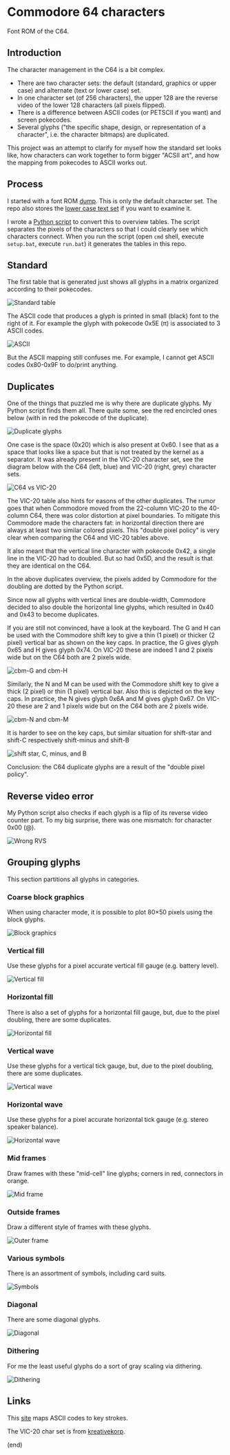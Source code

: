 # Commodore 64 characters

Font ROM of the C64.


## Introduction

The character management in the C64 is a bit complex.

- There are two character sets: the default (standard, graphics or upper case) and alternate (text or lower case) set.
- In one character set (of 256 characters), the upper 128 are the reverse video of the lower 128 characters (all pixels flipped).
- There is a difference between ASCII codes (or PETSCII if you want) and screen pokecodes.
- Several glyphs ("the specific shape, design, or representation of a character", i.e. the character bitmaps) are duplicated.

This project was an attempt to clarify for myself how the standard set looks like,
how characters can work together to form bigger "ACSII art",
and how the mapping from pokecodes to ASCII works out.


## Process

I started with a font ROM [dump](c64fontromhi.pbm).
This is only the default character set.
The repo also stores the [lower case text set](c64fontromhilo.pbm) if you want to examine it.

I wrote a [Python script](app.py) to convert this to overview tables.
The script separates the pixels of the characters so that I could clearly see which characters connect.
When you run the script (open `cmd` shell, execute `setup.bat`, execute `run.bat`) it generates the tables
in this repo.


## Standard

The first table that is generated just shows all glyphs in a matrix organized according to their pokecodes.

![Standard table](c64fontromhi-1plain.png)

The ASCII code that produces a glyph is printed in small (black) font to the right of it.
For example the glyph with pokecode 0x5E (π) is associated to 3 ASCII codes.

![ASCII](ascii.png)

But the ASCII mapping still confuses me. 
For example, I cannot get ASCII codes 0x80-0x9F to do/print anything.


## Duplicates

One of the things that puzzled me is why there are duplicate glyphs.
My Python script finds them all.
There quite some, see the red encircled ones below (with in red the pokecode of the duplicate).

![Duplicate glyphs](c64fontromhi-2dups.png)

One case is the space (0x20) which is also present at 0x60.
I see that as a space that looks like a space but that is not treated by the kernel
as a separator. It was already present in the VIC-20 character set, see
the diagram below with the C64 (left, blue) and VIC-20 (right, grey) character sets.

![C64 vs VIC-20](c64-vs-vic20.png)

The VIC-20 table also hints for easons of the other duplicates.
The rumor goes that when Commodore moved from the 22-column VIC-20 to
the 40-column C64, there was color distortion at pixel boundaries.
To mitigate this Commodore made the characters fat: in horizontal
direction there are always at least two similar colored pixels.
This "double pixel policy" is very clear when comparing the C64 and VIC-20 tables above. 

It also meant that the vertical line character with pokecode 0x42,
a single line in the VIC-20 had to doubled. But so had 0x5D, and 
the result is that they are identical on the C64.

In the above duplicates overview, the pixels added by Commodore 
for the doubling are dotted by the Python script.

Since now all glyphs with vertical lines are double-width, Commodore decided to also 
double the horizontal line glyphs, which resulted in 0x40 and 0x43 to become duplicates.

If you are still not convinced, have a look at the keyboard.
The G and H can be used with the Commodore shift key to give a thin (1 pixel) or thicker (2 pixel)
vertical bar as shown on the key caps. In practice, the G gives glyph 0x65 and H gives glyph 0x74.
On VIC-20 these are indeed 1 and 2 pixels wide but on the C64 both are 2 pixels wide.

![cbm-G and cbm-H](cbm-G-H.jpg)

Similarly, the N and M can be used with the Commodore shift key to give a thick (2 pixel) or thin (1 pixel)
vertical bar. Also this is depicted on the key caps. 
In practice, the N gives glyph 0x6A and M gives glyph 0x67.
On VIC-20 these are 2 and 1 pixels wide but on the C64 both are 2 pixels wide.

![cbm-N and cbm-M](cbm-N-M.jpg)

It is harder to see on the key caps, but similar situation for shift-star and shift-C
respectively shift-minus and shift-B

![shift star, C, minus, and B](shift_star_C_min_B.jpg)

Conclusion: the C64 duplicate glyphs are a result of the "double pixel policy".


## Reverse video error

My Python script also checks if each glyph is a flip of its reverse video counter part.
To my big surprise, there was one mismatch: for character 0x00 (@).

![Wrong RVS](c64fontromhi-3wrongrvs.png)


## Grouping glyphs

This section partitions all glyphs in categories.


### Coarse block graphics

When using character mode, it is possible to plot 80×50 pixels using the block glyphs.

![Block graphics](c64fontromhi-4blocks.png)


### Vertical fill

Use these glyphs for a pixel accurate vertical fill gauge (e.g. battery level).

![Vertical fill](c64fontromhi-5verfill.png)


### Horizontal fill

There is also a set of glyphs for a horizontal fill gauge, but, due to the pixel doubling, 
there are some duplicates.

![Horizontal fill](c64fontromhi-6horfill.png)


### Vertical wave

Use these glyphs for a vertical tick gauge, but, due to the pixel doubling, there are some duplicates.

![Vertical wave](c64fontromhi-7verwave.png)


### Horizontal wave

Use these glyphs for a pixel accurate horizontal tick gauge (e.g. stereo speaker balance).

![Horizontal wave](c64fontromhi-8horwave.png)


### Mid frames

Draw frames with these "mid-cell" line glyphs; corners in red, connectors in orange.

![Mid frame](c64fontromhi-9midframe.png)


### Outside frames

Draw a different style of frames with these glyphs.

![Outer frame](c64fontromhi-10outerframe.png)


### Various symbols

There is an assortment of symbols, including card suits.

![Symbols](c64fontromhi-11symbols.png)


### Diagonal

There are some diagonal glyphs.

![Diagonal](c64fontromhi-12diagonal.png)


### Dithering

For me the least useful glyphs do a sort of gray scaling via dithering.

![Dithering](c64fontromhi-13dither.png)



## Links

This [site](https://sta.c64.org/cbm64petkey.html) maps ASCII codes to key strokes.

The VIC-20 char set is from [kreativekorp](https://www.kreativekorp.com/software/fonts/c64/).



(end)


